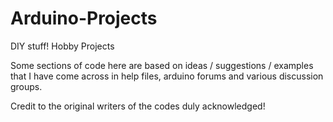 # Arduino-Projects
DIY stuff! Hobby Projects

Some sections of code here are based on ideas / suggestions / examples that I have come across in help files, arduino forums and various discussion groups. 

Credit to the original writers of the codes duly acknowledged! 
